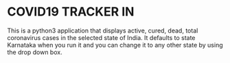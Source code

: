 # COVID19 TRACKER IN

<p>This is a python3 application that displays active, cured, dead, total coronavirus cases in the selected state of India. It defaults to state Karnataka when you run it and you can change it to any other state by using the drop down box.</p>
